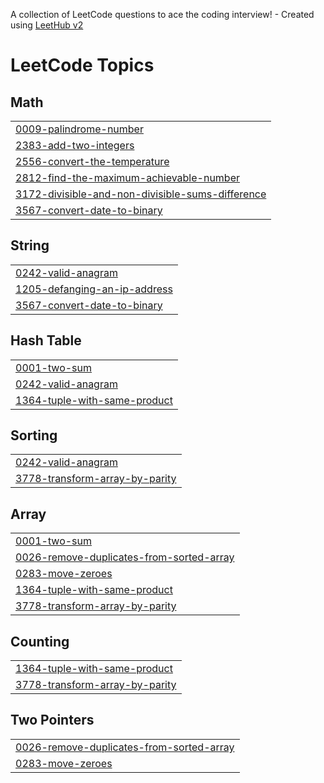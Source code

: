 A collection of LeetCode questions to ace the coding interview! - Created using [LeetHub v2](https://github.com/arunbhardwaj/LeetHub-2.0)
<!---LeetCode Topics Start-->
# LeetCode Topics
## Math
|  |
| ------- |
| [0009-palindrome-number](https://github.com/mnusrat786/Leet-Code/tree/master/0009-palindrome-number) |
| [2383-add-two-integers](https://github.com/mnusrat786/Leet-Code/tree/master/2383-add-two-integers) |
| [2556-convert-the-temperature](https://github.com/mnusrat786/Leet-Code/tree/master/2556-convert-the-temperature) |
| [2812-find-the-maximum-achievable-number](https://github.com/mnusrat786/Leet-Code/tree/master/2812-find-the-maximum-achievable-number) |
| [3172-divisible-and-non-divisible-sums-difference](https://github.com/mnusrat786/Leet-Code/tree/master/3172-divisible-and-non-divisible-sums-difference) |
| [3567-convert-date-to-binary](https://github.com/mnusrat786/Leet-Code/tree/master/3567-convert-date-to-binary) |
## String
|  |
| ------- |
| [0242-valid-anagram](https://github.com/mnusrat786/Leet-Code/tree/master/0242-valid-anagram) |
| [1205-defanging-an-ip-address](https://github.com/mnusrat786/Leet-Code/tree/master/1205-defanging-an-ip-address) |
| [3567-convert-date-to-binary](https://github.com/mnusrat786/Leet-Code/tree/master/3567-convert-date-to-binary) |
## Hash Table
|  |
| ------- |
| [0001-two-sum](https://github.com/mnusrat786/Leet-Code/tree/master/0001-two-sum) |
| [0242-valid-anagram](https://github.com/mnusrat786/Leet-Code/tree/master/0242-valid-anagram) |
| [1364-tuple-with-same-product](https://github.com/mnusrat786/Leet-Code/tree/master/1364-tuple-with-same-product) |
## Sorting
|  |
| ------- |
| [0242-valid-anagram](https://github.com/mnusrat786/Leet-Code/tree/master/0242-valid-anagram) |
| [3778-transform-array-by-parity](https://github.com/mnusrat786/Leet-Code/tree/master/3778-transform-array-by-parity) |
## Array
|  |
| ------- |
| [0001-two-sum](https://github.com/mnusrat786/Leet-Code/tree/master/0001-two-sum) |
| [0026-remove-duplicates-from-sorted-array](https://github.com/mnusrat786/Leet-Code/tree/master/0026-remove-duplicates-from-sorted-array) |
| [0283-move-zeroes](https://github.com/mnusrat786/Leet-Code/tree/master/0283-move-zeroes) |
| [1364-tuple-with-same-product](https://github.com/mnusrat786/Leet-Code/tree/master/1364-tuple-with-same-product) |
| [3778-transform-array-by-parity](https://github.com/mnusrat786/Leet-Code/tree/master/3778-transform-array-by-parity) |
## Counting
|  |
| ------- |
| [1364-tuple-with-same-product](https://github.com/mnusrat786/Leet-Code/tree/master/1364-tuple-with-same-product) |
| [3778-transform-array-by-parity](https://github.com/mnusrat786/Leet-Code/tree/master/3778-transform-array-by-parity) |
## Two Pointers
|  |
| ------- |
| [0026-remove-duplicates-from-sorted-array](https://github.com/mnusrat786/Leet-Code/tree/master/0026-remove-duplicates-from-sorted-array) |
| [0283-move-zeroes](https://github.com/mnusrat786/Leet-Code/tree/master/0283-move-zeroes) |
<!---LeetCode Topics End-->
